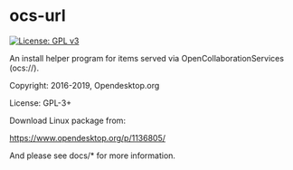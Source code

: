 # ocs-url

[![License: GPL v3](https://img.shields.io/badge/License-GPL%20v3-blue.svg)](https://www.gnu.org/licenses/gpl-3.0)

An install helper program for items served via OpenCollaborationServices (ocs://).

Copyright: 2016-2019, Opendesktop.org

License: GPL-3+

Download Linux package from:

https://www.opendesktop.org/p/1136805/

And please see docs/* for more information.
